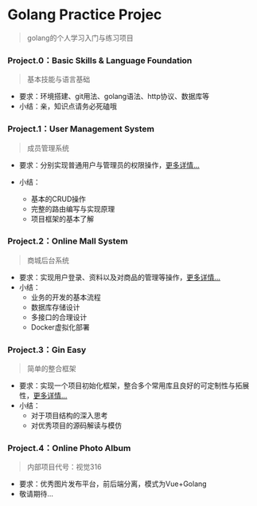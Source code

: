 # Golang Practice Projec

> golang的个人学习入门与练习项目

### Project.0：Basic Skills &  Language  Foundation

> 基本技能与语言基础

- 要求：环境搭建、git用法、golang语法、http协议、数据库等
- 小结：亲，知识点请务必死磕哦

### Project.1：User Management System

> 成员管理系统

- 要求：分别实现普通用户与管理员的权限操作，[更多详情...](./UserManagementSystem/README.md)

- 小结：
  - 基本的CRUD操作
  - 完整的路由编写与实现原理
  - 项目框架的基本了解

### Project.2：Online Mall System

> 商城后台系统

- 要求：实现用户登录、资料以及对商品的管理等操作，[更多详情...](https://github.com/WillXu24/GolangPracticeProject/blob/master/OnlineMallSystem/README.md)
- 小结：
  - 业务的开发的基本流程
  - 数据库存储设计
  - 多接口的合理设计
  - Docker虚拟化部署

### Project.3：Gin Easy

> 简单的整合框架

- 要求：实现一个项目初始化框架，整合多个常用库且良好的可定制性与拓展性，[更多详情...](https://github.com/WillXu24/GinEasy/tree/master)
- 小结：
  - 对于项目结构的深入思考
  - 对优秀项目的源码解读与模仿

### Project.4：Online Photo Album

> 内部项目代号：视觉316

- 要求：优秀图片发布平台，前后端分离，模式为Vue+Golang
- 敬请期待...

